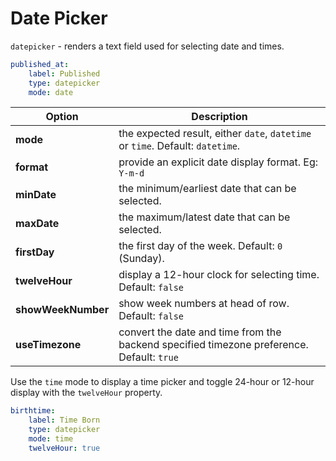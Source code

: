 # Date Picker

`datepicker` - renders a text field used for selecting date and times.

```yaml
published_at:
    label: Published
    type: datepicker
    mode: date
```

Option | Description
------------- | -------------
**mode** | the expected result, either `date`, `datetime` or `time`. Default: `datetime`.
**format** | provide an explicit date display format. Eg: `Y-m-d`
**minDate** | the minimum/earliest date that can be selected.
**maxDate** | the maximum/latest date that can be selected.
**firstDay** | the first day of the week. Default: `0` (Sunday).
**twelveHour** | display a 12-hour clock for selecting time. Default: `false`
**showWeekNumber** | show week numbers at head of row. Default: `false`
**useTimezone** | convert the date and time from the backend specified timezone preference. Default: `true`

Use the `time` mode to display a time picker and toggle 24-hour or 12-hour display with the `twelveHour` property.

```yaml
birthtime:
    label: Time Born
    type: datepicker
    mode: time
    twelveHour: true
```
